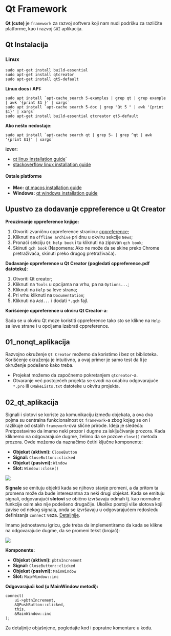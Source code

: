 # Qt Framework

**Qt (cute)** je `framework` za razvoj softvera koji nam nudi podršku za različite platforme, kao
i razvoj `GUI` aplikacija. 

## Qt Instalacija

### Linux
`sudo apt-get install build-essential`\
`sudo apt-get install qtcreator`\
`sudo apt-get install qt5-default`
    

**Linux docs i API:**

``sudo apt install `apt-cache search 5-examples | grep qt | grep example | awk '{print $1 }' | xargs` ``\
``sudo apt install `apt-cache search 5-doc | grep "Qt 5 " | awk '{print $1}' | xargs` ``\
`sudo apt-get install build-essential qtcreator qt5-default`

**Ako nešto nedostaje:**

``sudo apt install `apt-cache search qt | grep 5- | grep ^qt | awk '{print $1}' | xargs` ``

**izvor:**

- [qt linux installation guide](https://doc.qt.io/qt-5/linux.html)`
- [stackoverflow linux installation guide](https://stackoverflow.com/questions/48147356/install-qt-on-ubuntu)

#### Ostale platforme

- **Mac:** [qt macos installation guide](https://doc.qt.io/qt-5/macos.html)
- **Windows:** [qt windows installation guide](https://doc.qt.io/qt-5/windows.html)

## Upustvo za dodavanje cppreference u Qt Creator

**Preuzimanje cppreference knjige:**

1. Otvoriti zvaničnu cppreference stranicu: [cppreference](https://en.cppreference.com);
2. Kliknuti na `offline archive` pri dnu u okviru sekcije `News`;
3. Pronaći sekciju `Qt help book` i tu kliknuti na zipovan `qch book`;
4. Skinuti `qch book` (Napomena: Ako ne može da se skine preko Chrome pretraživača, skinuti preko drugog pretraživača).

**Dodavanje cppreference u Qt Creator (pogledati cppreference.pdf datoteku)**:

1. Otvoriti Qt creator; 
2. Kliknuti na `Tools` u opcijama na vrhu, pa na `Options...`;
3. Kliknuti na `Help` sa leve strana;
4. Pri vrhu kliknuti na `Documentation`;
5. Kliknuti na `Add...` i dodati `*.qch` fajl.

**Korišćenje cppreference u okviru Qt Creator-a**:

Sada se u okviru Qt moze koristiti cppreference tako sto se klikne na `Help`
sa leve strane i u opcijama izabrati cppreference.

## 01_nonqt_aplikacija

Razvojno okruženje `Qt Creator` možemo da koristimo i bez `Qt` biblioteka. Korišćenje okruženja je intuitivno, a ovaj primer je samo test da li je okruženje podešeno kako treba.

- Projekat možemo da započnemo pokretanjem `qtcreator`-a. 
- Otvaranje već postojećeh projekta se svodi na odabiru odgovarajuće `*.pro` ili `CMakeLists.txt` datoteke u okviru projekta.

## 02_qt_aplikacija

Signali i slotovi se koriste za komunikaciju između objekata, a ova dva pojma su centralna funkcionalnost `Qt` `framework`-a zbog kojeg se on i razlikuje od ostalih `framework`-ova slične prirode. Ideja je sledeća: Pretpostavimo da imamo neki prozor i dugme za isključivanje prozora. Kada kliknemo na odgovarajuće dugme, želimo da se pozove `close()` metoda prozora. Ovde možemo da naznačimo četiri ključne komponente:

- **Objekat (aktivni):** `CloseButton`
- **Signal:** `CloseButton::clicked`
- **Objekat (pasivni):** `Window`
- **Slot:** `Window::close()`

![](https://raw.githubusercontent.com/Robotmurlock/MATF-AZRS/main/tema04_qt/02_qt_aplikacija/illustration.png)

**Signale** se emituju objekti kada se njihovo stanje promeni, a da pritom ta promena može da bude interesantna za neki drugi objekat. Kada se emituju signali, odgovarajući **slotovi** se obično izvršavaju odmah tj. kao normalne funkcije osim ako nije podešeno drugačije. Ukoliko postoji više slotova koji zavise od nekog signala, onda se izvršavaju u odgovarajućem redosledu definisanja `connect` veza. [Detaljnije](https://doc.qt.io/qt-5/signalsandslots.html).

Imamo jednostavnu igricu, gde treba da implementiramo da kada se klikne na odgovarajuće dugme, da se promeni tekst (brojač):

![](https://raw.githubusercontent.com/Robotmurlock/MATF-AZRS/main/tema04_qt/images/qt-signals-slots-02.png)

**Komponente:**

- **Objekat (aktivni):** `pbtnIncrement`
- **Signal:** `CloseButton::clicked`
- **Objekat (pasivni):** `MainWindow`
- **Slot:** `MainWindow::inc`

**Odgovarajući kod (u MainWindow metodi):**

```
connect(
	ui->pbtnIncrement,
	&QPushButton::clicked,
	this,
    &MainWindow::inc
);
```

Za detaljnije objašnjene, pogledajte kod i popratne komentare u kodu.

